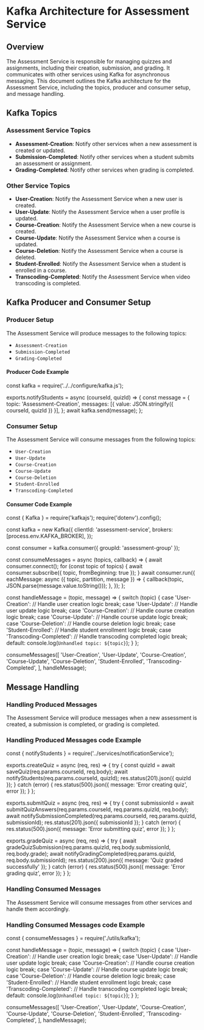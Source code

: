 # Kafka Architecture for Assessment Service

## Overview

The Assessment Service is responsible for managing quizzes and assignments, including their creation, submission, and grading. It communicates with other services using Kafka for asynchronous messaging. This document outlines the Kafka architecture for the Assessment Service, including the topics, producer and consumer setup, and message handling.

## Kafka Topics

### Assessment Service Topics

- **Assessment-Creation**: Notify other services when a new assessment is created or updated.
- **Submission-Completed**: Notify other services when a student submits an assessment or assignment.
- **Grading-Completed**: Notify other services when grading is completed.

### Other Service Topics

- **User-Creation**: Notify the Assessment Service when a new user is created.
- **User-Update**: Notify the Assessment Service when a user profile is updated.
- **Course-Creation**: Notify the Assessment Service when a new course is created.
- **Course-Update**: Notify the Assessment Service when a course is updated.
- **Course-Deletion**: Notify the Assessment Service when a course is deleted.
- **Student-Enrolled**: Notify the Assessment Service when a student is enrolled in a course.
- **Transcoding-Completed**: Notify the Assessment Service when video transcoding is completed.

## Kafka Producer and Consumer Setup

### Producer Setup

The Assessment Service will produce messages to the following topics:

- `Assessment-Creation`
- `Submission-Completed`
- `Grading-Completed`

#### Producer Code Example


const kafka = require('../../configure/kafka.js');

exports.notifyStudents = async (courseId, quizId) => {
    const message = {
        topic: 'Assessment-Creation',
        messages: [{ value: JSON.stringify({ courseId, quizId }) }],
    };
    await kafka.send(message);
};


### Consumer Setup
The Assessment Service will consume messages from the following topics:

- `User-Creation`
- `User-Update`
- `Course-Creation`
- `Course-Update`
- `Course-Deletion`
- `Student-Enrolled`
- `Transcoding-Completed`

#### Consumer Code Example


const { Kafka } = require('kafkajs');
require('dotenv').config();

const kafka = new Kafka({
    clientId: 'assessment-service',
    brokers: [process.env.KAFKA_BROKER],
});

const consumer = kafka.consumer({ groupId: 'assessment-group' });

const consumeMessages = async (topics, callback) => {
    await consumer.connect();
    for (const topic of topics) {
        await consumer.subscribe({ topic, fromBeginning: true });
    }
    await consumer.run({
        eachMessage: async ({ topic, partition, message }) => {
            callback(topic, JSON.parse(message.value.toString()));
        },
    });
};

const handleMessage = (topic, message) => {
    switch (topic) {
        case 'User-Creation':
            // Handle user creation logic
            break;
        case 'User-Update':
            // Handle user update logic
            break;
        case 'Course-Creation':
            // Handle course creation logic
            break;
        case 'Course-Update':
            // Handle course update logic
            break;
        case 'Course-Deletion':
            // Handle course deletion logic
            break;
        case 'Student-Enrolled':
            // Handle student enrollment logic
            break;
        case 'Transcoding-Completed':
            // Handle transcoding completed logic
            break;
        default:
            console.log(`Unhandled topic: ${topic}`);
    }
};

consumeMessages([
    'User-Creation',
    'User-Update',
    'Course-Creation',
    'Course-Update',
    'Course-Deletion',
    'Student-Enrolled',
    'Transcoding-Completed',
], handleMessage);

## Message Handling

### Handling Produced Messages
The Assessment Service will produce messages when a new assessment is created, a submission is completed, or grading is completed.

### Handling Produced Messages code Example
const { notifyStudents } = require('../services/notificationService');

exports.createQuiz = async (req, res) => {
    try {
        const quizId = await saveQuiz(req.params.courseId, req.body);
        await notifyStudents(req.params.courseId, quizId);
        res.status(201).json({ quizId });
    } catch (error) {
        res.status(500).json({ message: 'Error creating quiz', error });
    }
};

exports.submitQuiz = async (req, res) => {
    try {
        const submissionId = await submitQuizAnswers(req.params.courseId, req.params.quizId, req.body);
        await notifySubmissionCompleted(req.params.courseId, req.params.quizId, submissionId);
        res.status(201).json({ submissionId });
    } catch (error) {
        res.status(500).json({ message: 'Error submitting quiz', error });
    }
};

exports.gradeQuiz = async (req, res) => {
    try {
        await gradeQuizSubmission(req.params.quizId, req.body.submissionId, req.body.grade);
        await notifyGradingCompleted(req.params.quizId, req.body.submissionId);
        res.status(200).json({ message: 'Quiz graded successfully' });
    } catch (error) {
        res.status(500).json({ message: 'Error grading quiz', error });
    }
};

### Handling Consumed Messages
The Assessment Service will consume messages from other services and handle them accordingly.

### Handling Consumed Messages code Example
const { consumeMessages } = require('./utils/kafka');

const handleMessage = (topic, message) => {
    switch (topic) {
        case 'User-Creation':
            // Handle user creation logic
            break;
        case 'User-Update':
            // Handle user update logic
            break;
        case 'Course-Creation':
            // Handle course creation logic
            break;
        case 'Course-Update':
            // Handle course update logic
            break;
        case 'Course-Deletion':
            // Handle course deletion logic
            break;
        case 'Student-Enrolled':
            // Handle student enrollment logic
            break;
        case 'Transcoding-Completed':
            // Handle transcoding completed logic
            break;
        default:
            console.log(`Unhandled topic: ${topic}`);
    }
};

consumeMessages([
    'User-Creation',
    'User-Update',
    'Course-Creation',
    'Course-Update',
    'Course-Deletion',
    'Student-Enrolled',
    'Transcoding-Completed',
], handleMessage);